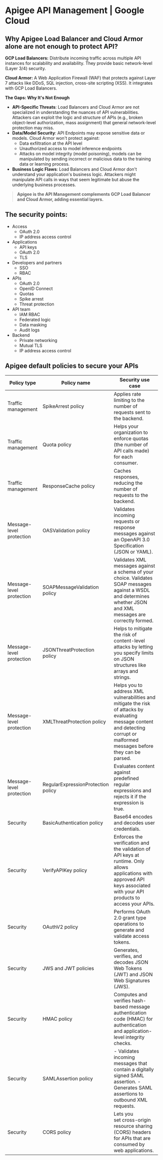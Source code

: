 # Apigee API Management | Google Cloud

## Why Apigee Load Balancer and Cloud Armor alone are not enough to protect API?

**GCP Load Balancers:** Distribute incoming traffic across multiple API instances for scalability and availability. They provide basic network-level (Layer 3/4) security.

**Cloud Armor:** A Web Application Firewall (WAF) that protects against Layer 7 attacks like DDoS, SQL injection, cross-site scripting (XSS). It integrates with GCP Load Balancers.

**The Gaps: Why It's Not Enough**

- **API-Specific Threats**: Load Balancers and Cloud Armor are not specialized in understanding the nuances of API vulnerabilities.  Attackers can exploit the logic and structure of APIs (e.g., broken object-level authorization, mass assignment) that general network-level protection may miss.
- **Data/Model Security**: API Endpoints may expose sensitive data or models. Cloud Armor won't protect against:
  - Data exfiltration at the API level
  - Unauthorized access to model inference endpoints
  - Attacks on model integrity (model poisoning), models can be manipulated by sending incorrect or malicious data to the training data or learning process.
- **Business Logic Flaws**: Load Balancers and Cloud Armor don't understand your application's business logic. Attackers might manipulate API calls in ways that seem legitimate but abuse the underlying business processes.

> **Apigee is the API Management complements GCP Load Balancer and Cloud Armor, adding essential layers.**

## The security points: 

- Access
	- OAuth 2.0
	- IP address access control
- Applications
	- API keys
	- OAuth 2.0
	- TLS
- Developers and partners
	- SSO
	- RBAC
- APIs
	- OAuth 2.0
	- OpenID Connect
	- Quotas
	- Spike arrest
	- Threat protection
- API team
	- IAM RBAC
	- Federated logic
	- Data masking
	- Audit logs
- Backend
	- Private networking
	- Mutual TLS
	- IP address access control

## Apigee default policies to secure your APIs

|	Policy type	|	Policy name	|	Security use case	|
|-------|-------|-------|
|	Traffic management	|	SpikeArrest policy	|	Applies rate limiting to the number of requests sent to the backend.	|
|	Traffic management	|	Quota policy	|	Helps your organization to enforce quotas (the number of API calls made) for each consumer.	|
|	Traffic management	|	ResponseCache policy	|	Caches responses, reducing the number of requests to the backend.	|
|	Message-level protection	|	OASValidation policy	|	Validates incoming requests or response messages against an OpenAPI 3.0 Specification (JSON or YAML).	|
|	Message-level protection	|	SOAPMessageValidation policy	|	Validates XML messages against a schema of your choice. Validates SOAP messages against a WSDL and determines whether JSON and XML messages are correctly formed.	|
|	Message-level protection	|	JSONThreatProtection policy	|	Helps to mitigate the risk of content-level attacks by letting you specify limits on JSON structures like arrays and strings.	|
|	Message-level protection	|	XMLThreatProtection policy	|	Helps you to address XML vulnerabilities and mitigate the risk of attacks by evaluating message content and detecting corrupt or malformed messages before they can be parsed.	|
|	Message-level protection	|	RegularExpressionProtection policy	|	Evaluates content against predefined regular expressions and rejects it if the expression is true.	|
|	Security	|	BasicAuthentication policy	|	Base64 encodes and decodes user credentials.	|
|	Security	|	VerifyAPIKey policy	|	Enforces the verification and the validation of API keys at runtime. Only allows applications with approved API keys associated with your API products to access your APIs.	|
|	Security	|	OAuthV2 policy	|	Performs OAuth 2.0 grant type operations to generate and validate access tokens.	|
|	Security	|	JWS and JWT policies	|	Generates, verifies, and decodes JSON Web Tokens (JWT) and JSON Web Signatures (JWS).	|
|	Security	|	HMAC policy	|	Computes and verifies hash-based message authentication code (HMAC) for authentication and application-level integrity checks.	|
|	Security	|	SAMLAssertion policy	|	- Validates incoming messages that contain a digitally signed SAML assertion. - Generates SAML assertions to outbound XML requests.	|
|	Security	|	CORS policy	|	Lets you set cross-origin resource sharing (CORS) headers for APIs that are consumed by web applications.	|
